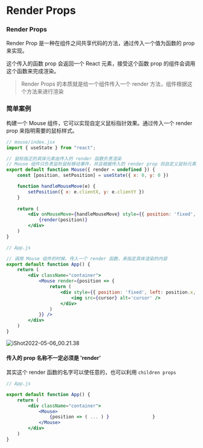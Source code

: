 # Render Props

### Render Props

Render Prop 是一种在组件之间共享代码的方法，通过传入一个值为函数的 prop 来实现。

这个传入的函数 prop 会返回一个 React 元素，接受这个函数 prop 的组件会调用这个函数来完成渲染。

> Render Props 的本质就是给一个组件传入一个 render 方法，组件根据这个方法来进行渲染

### 简单案例

构建一个 Mouse 组件，它可以实现自定义鼠标指针效果。通过传入一个 render prop 来指明需要的鼠标样式。

```jsx
// mouse/index.jsx
import { useState } from "react";

// 鼠标指正的具体元素由传入的 render 函数负责渲染
// Mouse 组件只负责监听鼠标移动事件，并且根据传入的 render prop 将自定义鼠标元素渲染到指定位置
export default function Mouse({ render = undefined }) {
    const [position, setPosition] = useState({ x: 0, y: 0 })

    function handleMouseMove(e) {
        setPosition({ x: e.clientX, y: e.clientY })
    }
    
    return (
        <div onMouseMove={handleMouseMove} style={{ position: 'fixed', width: '100vw', height: '100vh' }}>
            {render(position)}
        </div>
    )
}
```

```jsx
// App.js

// 调用 Mouse 组件的时候，传入一个 render 函数，来指定具体渲染的内容
export default function App() {
    return (
        <div className="container">
            <Mouse render={position => {
                return (
                    <div style={{ position: 'fixed', left: position.x, top: position.y }}>
                        <img src={cursor} alt='cursor' />
                    </div>
                )
            }} />
        </div>
    )
}
```

![iShot2022-05-06\_00.21.38](../../.gitbook/assets/iShot2022-05-06\_00.21.38.gif)

#### 传入的 prop 名称不一定必须是 'render'

其实这个 render 函数的名字可以使任意的，也可以利用 `children props`

```jsx
// App.js

export default function App() {
    return (
        <div className="container">
            <Mouse>
                {position => ( ... ) }                }
            </Mouse>
        </div>
    )
}
```
